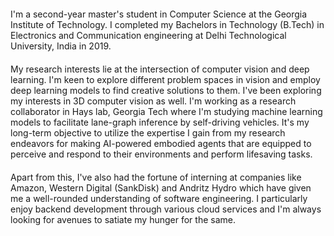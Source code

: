 <div text-align="justify" style="margin-top:20px">I'm a second-year master's student in Computer Science at the Georgia Institute of Technology. I completed my Bachelors in Technology (B.Tech) in Electronics and Communication engineering at Delhi Technological University, India in 2019.</div>
<div text-align="justify" style="margin-top:20px">My research interests lie at the intersection of computer vision and deep learning. I'm keen to explore different problem spaces in vision and employ deep learning models to find creative solutions to them. I've been exploring my interests in 3D computer vision as well. I'm working as a research collaborator in Hays lab, Georgia Tech where I'm studying machine learning models to facilitate lane-graph inference by self-driving vehicles. It's my long-term objective to utilize the expertise I gain from my research endeavors for making AI-powered embodied agents that are equipped to perceive and respond to their environments and perform lifesaving tasks.</div>
<div text-align="justify" style="margin-top:20px">Apart from this, I've also had the fortune of interning at companies like Amazon, Western Digital (SankDisk) and Andritz Hydro which have given me a well-rounded understanding of software engineering. I particularly enjoy backend development through various cloud services and I'm always looking for avenues to satiate my hunger for the same.</div>

